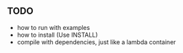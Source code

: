 ## TODO
- how to run with examples
- how to install (Use INSTALL)
- compile with dependencies, just like a lambda container